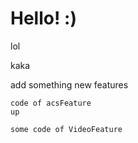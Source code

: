 # Hello! :)

lol

kaka

add something new features

```
code of acsFeature
up
```

```
some code of VideoFeature
```
